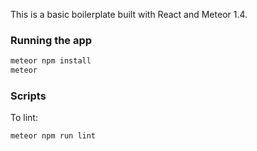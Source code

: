 This is a basic boilerplate built with React and Meteor 1.4.

### Running the app

```bash
meteor npm install
meteor
```

### Scripts

To lint:

```bash
meteor npm run lint
```
